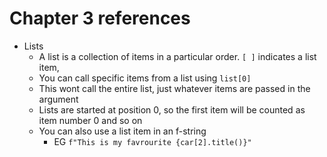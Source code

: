 # Chapter 3 references

- Lists
  - A list is a collection of items in a particular order. ```[ ]``` indicates a list item,
  - You can call specific items from a list using ```list[0]```
  - This wont call the entire list, just whatever items are passed in the argument
  - Lists are started at position 0, so the first item will be counted as item number 0 and so on
  - You can also use a list item in an f-string
    - EG ```f"This is my favrourite {car[2].title()}"```
  
